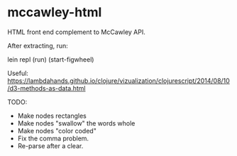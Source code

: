 # mccawley-html
HTML front end complement to McCawley API.

After extracting, run:

lein repl
(run)
(start-figwheel)

Useful:
https://lambdahands.github.io/clojure/vizualization/clojurescript/2014/08/10/d3-methods-as-data.html

TODO:
* Make nodes rectangles
* Make nodes "swallow" the words whole
* Make nodes "color coded"
* Fix the comma problem.
* Re-parse after a clear.
